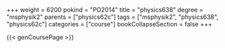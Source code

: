 +++
weight = 6200
pokind = "PO2014"
title = "physics638"
degree = "msphysik2"
parents = ["physics62c"]
tags = ["msphysik2", "physics638", "physics62c"]
categories = ["course"]
bookCollapseSection = false
+++

{{< genCoursePage >}}
